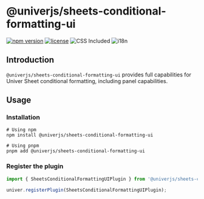 # @univerjs/sheets-conditional-formatting-ui

[![npm version](https://img.shields.io/npm/v/@univerjs/sheets-conditional-formatting-ui)](https://npmjs.org/packages/@univerjs/sheets-conditional-formatting-ui)
[![license](https://img.shields.io/npm/l/@univerjs/sheets-conditional-formatting-ui)](https://img.shields.io/npm/l/@univerjs/sheets-conditional-formatting-ui)
![CSS Included](https://img.shields.io/badge/CSS_Included-blue?logo=CSS3)
![i18n](https://img.shields.io/badge/zh--CN%20%7C%20en--US-cornflowerblue?label=i18n)

## Introduction

`@univerjs/sheets-conditional-formatting-ui` provides full capabilities for Univer Sheet conditional formatting, including panel capabilities.

## Usage

### Installation

```shell
# Using npm
npm install @univerjs/sheets-conditional-formatting-ui

# Using pnpm
pnpm add @univerjs/sheets-conditional-formatting-ui
```

### Register the plugin

```typescript
import { SheetsConditionalFormattingUIPlugin } from '@univerjs/sheets-conditional-formatting-ui';

univer.registerPlugin(SheetsConditionalFormattingUIPlugin);
```
